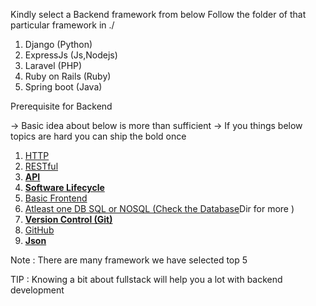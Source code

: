 
Kindly select a Backend framework from below
Follow the folder of that particular framework in ./ 

1. Django           (Python)
2. ExpressJs        (Js,Nodejs)
3. Laravel          (PHP)
4. Ruby on Rails    (Ruby)
5. Spring boot      (Java)


Prerequisite for Backend

-> Basic idea about below is more than sufficient 
-> If you things below topics are hard you can ship the bold once 

1. <a href="#">HTTP</a> 
2. <a href="#">RESTful</a>
3. <a href="#"><b>API</b></a> 
4. <a href="#"><b>Software Lifecycle</b> 
5. <a href="#">Basic Frontend </a>
6. <a href="#">Atleast one DB SQL or NOSQL (Check the <a href="#">Database</a>Dir for more )
7. <a href="#"><b>Version Control (Git) </b></a>
8. <a href="#">GitHub </a>
9. <a href="#"><b>Json</b></a>

Note : There are many framework we have selected top 5 

TIP : Knowing a bit about fullstack will help you a lot with backend development 